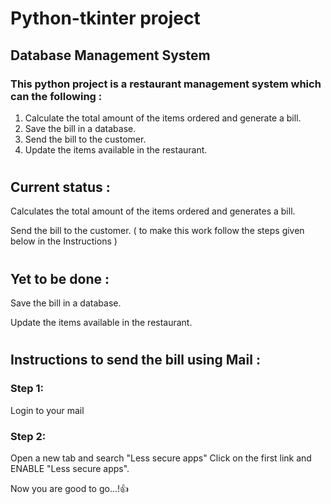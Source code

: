 # Python-tkinter project 
## Database Management System

### This python project is a restaurant management system which can the following :

1. Calculate the total amount of the items ordered and generate a bill.
2. Save the bill in a database.
3. Send the bill to the customer.
4. Update the items available in the restaurant.

#
## Current status :
Calculates the total amount of the items ordered and generates a bill.

Send the bill to the customer. ( to make this work follow the steps given below in the Instructions )

#
## Yet to be done :
Save the bill in a database.

Update the items available in the restaurant.

#
## Instructions to send the bill using Mail :

### Step 1:
Login to your mail

### Step 2:
Open a new tab and search "Less secure apps" 
Click on the first link and ENABLE "Less secure apps".

Now you are good to go...!👍
